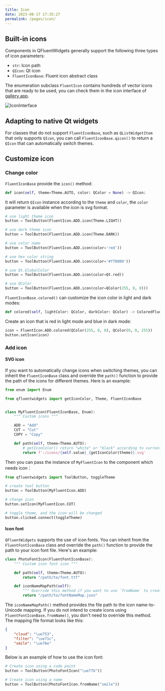 ```yaml
---
title: Icon
date: 2023-08-17 17:35:27
permalink: /pages/icon/
---
```


## Built-in icons
Components in QFluentWidgets generally support the following three types of icon parameters:
* `str`: Icon path
* `QIcon`: Qt icon
* `FluentIconBase`: Fluent icon abstract class

The enumeration subclass `FluentIcon` contains hundreds of vector icons that are ready to be used, you can check them in the icon interface of [gallery app](https://github.com/zhiyiYo/PyQt-Fluent-Widgets/releases/download/v1.1.6/PyQt-Fluent-Widgets-Gallery_v1.1.6_lite_windows_x64.zip).

![IconInterface](/img/designer/IconInterface.jpg)


## Adapting to native Qt widgets

For classes that do not support `FluentIconBase`, such as `QListWidgetItem` that only supports `QIcon`, you can call `FluentIconBase.qicon()` to return a `QIcon` that can automatically switch themes.


## Customize icon

### Change color
`FluentIconBase` provide the `icon()` method:

```python
def icon(self, theme=Theme.AUTO, color: QColor = None) -> QIcon:
```


It will return `QIcon` instance according to the `theme` and `color`, the `color` parameter is available when the icon is svg format.


```python
# use light theme icon
button = ToolButton(FluentIcon.ADD.icon(Theme.LIGHT))

# use dark theme icon
button = ToolButton(FluentIcon.ADD.icon(Theme.DARK))

# use color name
button = ToolButton(FluentIcon.ADD.icon(color='red'))

# use hex color string
button = ToolButton(FluentIcon.ADD.icon(color='#ff0000'))

# use Qt.GlobalColor
button = ToolButton(FluentIcon.ADD.icon(color=Qt.red))

# use QColor
button = ToolButton(FluentIcon.ADD.icon(color=QColor(255, 0, 0)))
```


`FluentIconBase.colored()` can customize the icon color in light and dark modes:

```python
def colored(self, lightColor: QColor, darkColor: QColor) -> ColoredFluentIcon:
```

Create an icon that is red in light mode and blue in dark mode:

```python
icon = FluentIcon.ADD.colored(QColor(255, 0, 0), QColor(0, 0, 255))
button.setIcon(icon)
```


### Add icon

#### SVG icon
If you want to automatically change icons when switching themes, you can inherit the `FluentIconBase` class and override the `path()` function to provide the path of the icons for different themes. Here is an example:


```python
from enum import Enum

from qfluentwidgets import getIconColor, Theme, FluentIconBase


class MyFluentIcon(FluentIconBase, Enum):
    """ Custom icons """

    ADD = "Add"
    CUT = "Cut"
    COPY = "Copy"

    def path(self, theme=Theme.AUTO):
        # getIconColor() return "white" or "black" according to current theme
        return f':/icons/{self.value}_{getIconColor(theme)}.svg'
```

Then you can pass the instance of `MyFluentIcon` to the component which needs icon：

```python
from qfluentwidgets import ToolButton, toggleTheme

# create tool button
button = ToolButton(MyFluentIcon.ADD)

# change icon
button.setIcon(MyFluentIcon.CUT)

# toggle theme, and the icon will be changed
button.clicked.connect(toggleTheme)
```


#### Icon font

`QFluentWidgets` supports the use of icon fonts. You can inherit from the `FluentFontIconBase` class and override the `path()` function to provide the path to your icon font file. Here's an example:

```python
class PhotoFontIcon(FluentFontIconBase):
    """ Custom icon font icon """

    def path(self, theme=Theme.AUTO):
        return "/path/to/font.ttf"

    def iconNameMapPath(self):
        """ Override this method if you want to use `fromName` to create icons """
        return "/path/to/fontNameMap.json"
```

The `iconNameMapPath()` method provides the file path to the icon name-to-Unicode mapping. If you do not intend to create icons using `FluentFontIconBase.fromName()`, you don't need to override this method. The mapping file format looks like this:

```json
{
    "cloud": "\ue753",
    "filter": "\ue71c",
    "smile": "\ue76e"
}
```

Below is an example of how to use the icon font:

```python
# Create icon using a code point
button = ToolButton(PhotoFontIcon("\ue77b"))

# Create icon using a name
button = ToolButton(PhotoFontIcon.fromName("smile"))
```
